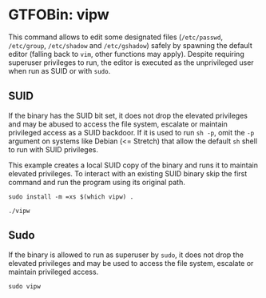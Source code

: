 # GTFOBin: vipw

This command allows to edit some designated files (`/etc/passwd`, `/etc/group`, `/etc/shadow` and `/etc/gshadow`) safely by spawning the default editor (falling back to `vim`, other functions may apply). Despite requiring superuser privileges to run, the editor is executed as the unprivileged user when run as SUID or with `sudo`.

## SUID

If the binary has the SUID bit set, it does not drop the elevated privileges and may be abused to access the file system, escalate or maintain privileged access as a SUID backdoor. If it is used to run `sh -p`, omit the `-p` argument on systems like Debian (<= Stretch) that allow the default `sh` shell to run with SUID privileges.

This example creates a local SUID copy of the binary and runs it to maintain elevated privileges. To interact with an existing SUID binary skip the first command and run the program using its original path.

```
sudo install -m =xs $(which vipw) .

./vipw
```

## Sudo

If the binary is allowed to run as superuser by `sudo`, it does not drop the elevated privileges and may be used to access the file system, escalate or maintain privileged access.

```
sudo vipw
```